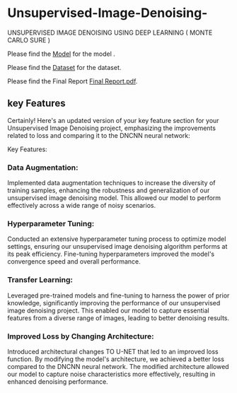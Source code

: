 # Unsupervised-Image-Denoising-
UNSUPERVISED IMAGE DENOISING USING DEEP LEARNING ( MONTE CARLO SURE )



Please find the [Model](https://drive.google.com/file/d/1knEKTv7j2zxrxNanuRElHmu1-hmNk6ui/view?usp=drive_link) for the model .


Please find the [Dataset](https://drive.google.com/drive/folders/1gWyUNfrmCXjvk1YT_u2bUQkVEL4lKOI6?usp=drive_link) for the dataset.


Please find the Final Report [Final Report.pdf](https://github.com/bhanugit123/Unsupervised-Image-Denoising-/files/13757400/Final.Report.pdf).


## key Features


Certainly! Here's an updated version of your key feature section for your Unsupervised Image Denoising project, emphasizing the improvements related to loss and comparing it to the DNCNN neural network:

Key Features:

### Data Augmentation:
Implemented data augmentation techniques to increase the diversity of training samples, enhancing the robustness and generalization of our unsupervised image denoising model. This allowed our model to perform effectively across a wide range of noisy scenarios.


### Hyperparameter Tuning:
Conducted an extensive hyperparameter tuning process to optimize model settings, ensuring our unsupervised image denoising algorithm performs at its peak efficiency. Fine-tuning hyperparameters improved the model's convergence speed and overall performance.

### Transfer Learning:
Leveraged pre-trained models and fine-tuning to harness the power of prior knowledge, significantly improving the performance of our unsupervised image denoising project. This enabled our model to capture essential features from a diverse range of images, leading to better denoising results.

### Improved Loss by Changing Architecture:
Introduced architectural changes TO U-NET that led to an improved loss function. By modifying the model's architecture, we achieved a better loss compared to the DNCNN neural network.
The modified architecture allowed our model to capture noise characteristics more effectively, resulting in enhanced denoising performance.




